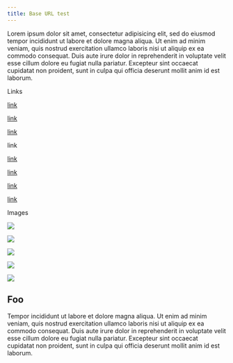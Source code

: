 ```yaml
---
title: Base URL test
---
```


Lorem ipsum dolor sit amet, consectetur adipisicing elit, sed do eiusmod tempor incididunt ut labore et dolore magna aliqua. Ut enim ad minim veniam, quis nostrud exercitation ullamco laboris nisi ut aliquip ex ea commodo consequat. Duis aute irure dolor in reprehenderit in voluptate velit esse cillum dolore eu fugiat nulla pariatur. Excepteur sint occaecat cupidatat non proident, sunt in culpa qui officia deserunt mollit anim id est laborum.

Links

[link]

[link][1]

[link][2]

link

[link][3]

[link][4]

[link][5]

[link][6]

Images

![][7]

![][8]

![][9]

![][10]

![][11]

## Foo

Tempor incididunt ut labore et dolore magna aliqua. Ut enim ad minim veniam, quis nostrud exercitation ullamco laboris nisi ut aliquip ex ea commodo consequat. Duis aute irure dolor in reprehenderit in voluptate velit esse cillum dolore eu fugiat nulla pariatur. Excepteur sint occaecat cupidatat non proident, sunt in culpa qui officia deserunt mollit anim id est laborum.

  [link]: foo/bar/baz.html
  [1]: ./foo/bar/baz.html
  [2]: /foo/bar/baz.html
  [3]: baz.html#foo
  [4]: /foo/bar/baz.html#foo
  [5]: http://test/foo/bar/baz.html
  [6]: https://test/foo/bar/baz.html
  [7]: foo/bar/baz.png
  [8]: ./foo/bar/baz.png
  [9]: /foo/bar/baz.png
  [10]: http://test/foo/bar/baz.png
  [11]: https://test/foo/bar/baz.png
